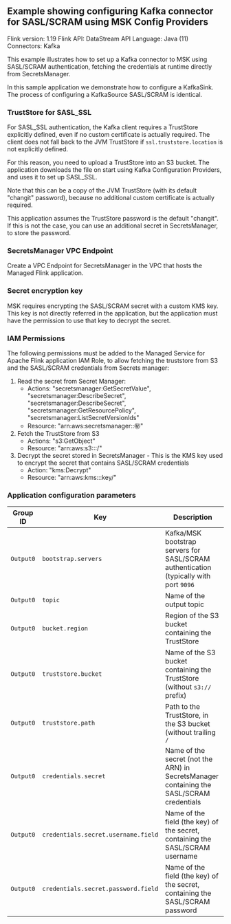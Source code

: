 ## Example showing configuring Kafka connector for SASL/SCRAM using MSK Config Providers

Flink version: 1.19
Flink API: DataStream API
Language: Java (11)
Connectors: Kafka

This example illustrates how to set up a Kafka connector to MSK using SASL/SCRAM authentication, fetching the credentials
at runtime directly from SecretsManager.

In this sample application we demonstrate how to configure a KafkaSink. 
The process of configuring a KafkaSource SASL/SCRAM is identical.

### TrustStore for SASL_SSL

For SASL_SSL authentication, the Kafka client requires a TrustStore explicitly defined, even if no custom certificate is actually required.
The client does not fall back to the JVM TrustStore if `ssl.truststore.location` is not explicitly defined.

For this reason, you need to upload a TrustStore into an S3 bucket. The application downloads the file on start using Kafka Configuration Providers,
and uses it to set up SASL_SSL.

Note that this can be a copy of the JVM TrustStore (with its default "changit" password), because no additional custom certificate
is actually required.

This application assumes the TrustStore password is the default "changit". If this is not the case, you can use an additional secret
in SecretsManager, to store the password.

### SecretsManager VPC Endpoint

Create a VPC Endpoint for SecretsManager in the VPC that hosts the Managed Flink application.

### Secret encryption key

MSK requires encrypting the SASL/SCRAM secret with a custom KMS key.
This key is not directly referred in the application, but the application must have the permission to use that key to decrypt the secret.

### IAM Permissions

The following permissions must be added to the Managed Service for Apache Flink application IAM Role,
to allow fetching the truststore from S3 and the SASL/SCRAM credentials from Secrets manager:

1. Read the secret from Secret Manager:
   * Actions: "secretsmanager:GetSecretValue", "secretsmanager:DescribeSecret", "secretsmanager:DescribeSecret", "secretsmanager:GetResourcePolicy", "secretsmanager:ListSecretVersionIds"
   * Resource: "arn:aws:secretsmanager:<region>:<account-id>:secret:<secret-name>"
2. Fetch the TrustStore from S3
   * Actions: "s3:GetObject"
   * Resource: "arn:aws:s3:::<bucket-name>/<object-key>"
3. Decrypt the secret stored in SecretsManager - This is the KMS key used to encrypt the secret that contains  SASL/SCRAM credentials
   * Action: "kms:Decrypt"
   * Resource: "arn:aws:kms:<region>:<account-id>:key/<key-id>"

### Application configuration parameters

| Group ID | Key                                 | Description                                                                              |
|----------|-------------------------------------|------------------------------------------------------------------------------------------|
| `Output0` | `bootstrap.servers`                 | Kafka/MSK bootstrap servers for SASL/SCRAM authentication (typically with port `9096`    |
| `Output0` | `topic`                             | Name of the output topic                                                                 |
| `Output0` | `bucket.region`                     | Region of the S3 bucket containing the TrustStore                                        |
| `Output0` | `truststore.bucket`                 | Name of the S3 bucket containing the TrustStore  (without `s3://` prefix)                |
| `Output0` | `truststore.path`                   | Path to the TrustStore, in the S3 bucket (without trailing `/`                           |
| `Output0` | `credentials.secret`                | Name of the secret (not the ARN) in SecretsManager containing the SASL/SCRAM credentials |
| `Output0` | `credentials.secret.username.field` | Name of the field (the key) of the secret, containing the SASL/SCRAM username            |
| `Output0` | `credentials.secret.password.field` | Name of the field (the key) of the secret, containing the SASL/SCRAM password            |